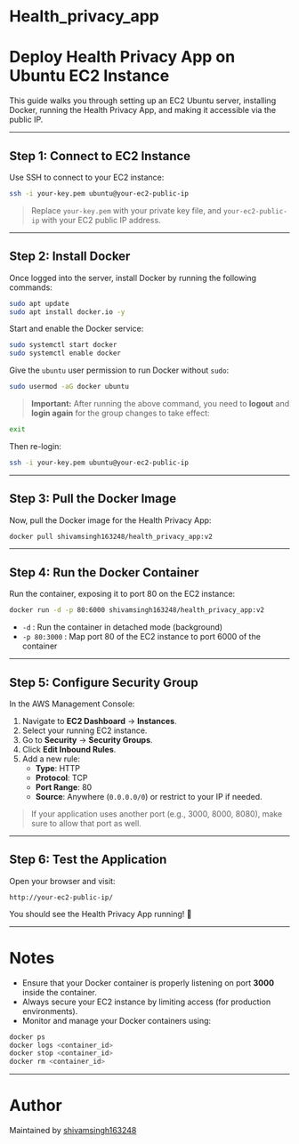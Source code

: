 # Health_privacy_app

# Deploy Health Privacy App on Ubuntu EC2 Instance

This guide walks you through setting up an EC2 Ubuntu server, installing Docker, running the Health Privacy App, and making it accessible via the public IP.

---

## Step 1: Connect to EC2 Instance

Use SSH to connect to your EC2 instance:

```bash
ssh -i your-key.pem ubuntu@your-ec2-public-ip
```

> Replace `your-key.pem` with your private key file, and `your-ec2-public-ip` with your EC2 public IP address.

---

## Step 2: Install Docker

Once logged into the server, install Docker by running the following commands:

```bash
sudo apt update
sudo apt install docker.io -y
```

Start and enable the Docker service:

```bash
sudo systemctl start docker
sudo systemctl enable docker
```

Give the `ubuntu` user permission to run Docker without `sudo`:

```bash
sudo usermod -aG docker ubuntu
```

> **Important:** After running the above command, you need to **logout** and **login again** for the group changes to take effect:

```bash
exit
```
Then re-login:

```bash
ssh -i your-key.pem ubuntu@your-ec2-public-ip
```

---

## Step 3: Pull the Docker Image

Now, pull the Docker image for the Health Privacy App:

```bash
docker pull shivamsingh163248/health_privacy_app:v2
```

---

## Step 4: Run the Docker Container

Run the container, exposing it to port 80 on the EC2 instance:

```bash
docker run -d -p 80:6000 shivamsingh163248/health_privacy_app:v2
```

- `-d` : Run the container in detached mode (background)
- `-p 80:3000` : Map port 80 of the EC2 instance to port 6000 of the container

---

## Step 5: Configure Security Group

In the AWS Management Console:

1. Navigate to **EC2 Dashboard** → **Instances**.
2. Select your running EC2 instance.
3. Go to **Security** → **Security Groups**.
4. Click **Edit Inbound Rules**.
5. Add a new rule:
   - **Type**: HTTP
   - **Protocol**: TCP
   - **Port Range**: 80
   - **Source**: Anywhere (`0.0.0.0/0`) or restrict to your IP if needed.

> If your application uses another port (e.g., 3000, 8000, 8080), make sure to allow that port as well.

---

## Step 6: Test the Application

Open your browser and visit:

```
http://your-ec2-public-ip/
```

You should see the Health Privacy App running! 🎉

---

# Notes

- Ensure that your Docker container is properly listening on port **3000** inside the container.
- Always secure your EC2 instance by limiting access (for production environments).
- Monitor and manage your Docker containers using:

```bash
docker ps
docker logs <container_id>
docker stop <container_id>
docker rm <container_id>
```

---

# Author

Maintained by [shivamsingh163248](https://hub.docker.com/u/shivamsingh163248)

